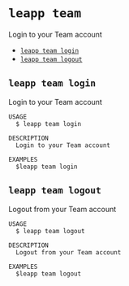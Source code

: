 `leapp team`
============

Login to your Team account

* [`leapp team login`](#leapp-team-login)
* [`leapp team logout`](#leapp-team-logout)

## `leapp team login`

Login to your Team account

```
USAGE
  $ leapp team login

DESCRIPTION
  Login to your Team account

EXAMPLES
  $leapp team login
```

## `leapp team logout`

Logout from your Team account

```
USAGE
  $ leapp team logout

DESCRIPTION
  Logout from your Team account

EXAMPLES
  $leapp team logout
```
